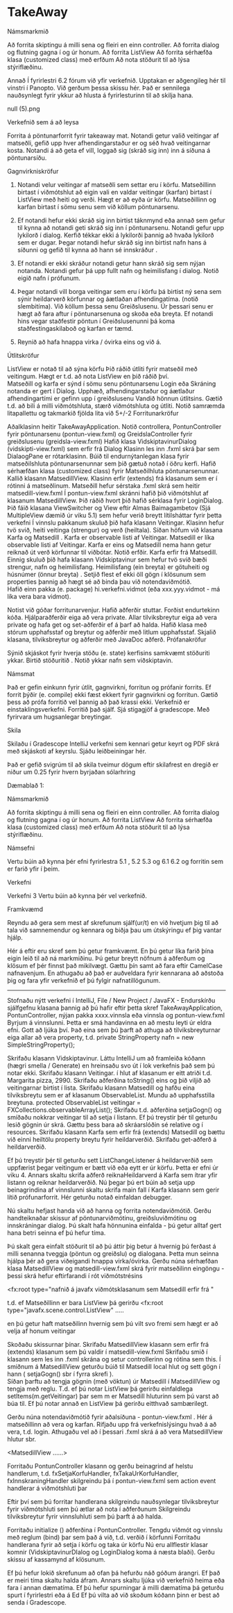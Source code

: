 # TakeAway
Námsmarkmið

Að forrita skiptingu á milli sena og fleiri en einn controller. 
Að forrita dialog og flutning gagna í og úr honum. 
Að forrita ListView 
Að forrita sérhæfða klasa (customized class) með erfðum 
Að nota stöðurit til að lýsa stýriflæðinu.  

Annað
Í fyrirlestri 6.2 fórum við yfir verkefnið. Upptakan er aðgengileg hér til vinstri í Panopto. 
Við gerðum þessa skissu hér. Það er sennilega nauðsynlegt fyrir ykkur að hlusta á fyrirlesturinn til að skilja hana. 

null (5).png

Verkefnið sem á að leysa

Forrita á pöntunarforrit fyrir takeaway mat. Notandi getur valið veitingar af matseðli,  gefið upp  hver afhendingarstaður er og séð hvað veitingarnar kosta. Notandi á að geta ef vill, loggað sig (skráð sig inn) inn á síðuna á pöntunarsíðu. 

Gagnvirkniskröfur

1. Notandi velur veitingar af matseðli sem settar eru í körfu. Matseðillinn birtast í viðmótshlut að eigin vali en valdar veitingar (karfan) birtast í   ListView með heiti og verði. Hægt er að eyða úr körfu. Matseðillinn og karfan birtast í sömu senu sem við köllum pöntunarsenu. 

2. Ef notandi hefur ekki skráð sig inn birtist táknmynd eða annað sem gefur til kynna að notandi geti skráð sig inn í pöntunarsenu. Notandi gefur upp lykilorð í dialog. Kerfið tékkar ekki á lykilorði þannig að hvaða lykilorð sem er dugar. Þegar notandi hefur skráð sig inn birtist nafn hans á síðunni og gefið til kynna að hann sé innskráður .

3. Ef notandi er ekki skráður notandi getur hann skráð sig sem nýjan notanda. Notandi gefur þá upp fullt nafn og heimilisfang í dialog. Notið eigið nafn í prófunum. 

4. Þegar notandi vill borga veitingar sem eru í körfu þá birtist ný sena sem sýnir heildarverð körfunnar og áætlaðan afhendingatíma.  (notið slembitíma). Við köllum þessa senu Greiðslusenu. Úr þessari senu er hægt að fara aftur í pöntunarsenuna og skoða eða breyta. Ef notandi hins vegar staðfestir pöntun í Greiðslusenunni þá koma staðfestingaskilaboð og karfan er tæmd. 

5. Reynið að hafa hnappa virka / óvirka eins og við á. 

Útlitskröfur 

ListView er notað til að sýna körfu
Þið ráðið útliti fyrir matseðil með veitingum. Hægt er t.d. að nota ListView en þið ráðið því.  
Matseðill og karfa er sýnd í sömu senu pöntunarsenu 
Login eða Skráning  notanda er gert í Dialog. 
Upphæð, afhendingarstaður og áætlaður afhendingartími er gefinn upp í greiðslusenu 
Vandið hönnun útlitsins. Gætið t.d. að bili á milli viðmótshluta, stærð viðmótshluta og útliti.
Notið samræmda litapallettu og takmarkið fjölda lita við 5+/-2 
Forritunarkröfur

Aðalklasinn heitir TakeAwayApplication.
Notið  controllera, PontunController fyrir pöntunarsenu (pontun-view.fxml) og  GreidslaController fyrir greiðslusenu (greidsla-view.fxml)
Hafið klasa VidskiptavinurDialog (vidskipti-view.fxml) sem erfir frá Dialog<Vidskiptavinur> Klasinn les inn .fxml skrá þar sem DialaogPane er rótarklasinn. 
Búið til endurnýtanlegan klasa fyrir matseðilshluta pöntunarsenunnar sem þið gætuð notað í öðru kerfi. Hafið sérhæfðan klasa (customized class) fyrir Matseðilhluta pöntunarsenunnar. Kallið klasann MatsedillView. Klasinn erfir (extends) frá klasanum sem er í rótinni á matseðlinum. Matseðill hefur sérstaka .fxml skrá sem heitir matsedill-view.fxml Í pontun-view.fxml skránni hafið þið viðmótshlut af klasanum MatsedillView. 
Þið ráðið hvort þið hafið sérklasa fyrir LoginDialog.
Þið fáið klasana ViewSwitcher og View eftir Almas Baimagambetov (Sjá MultipleView dæmið úr viku 5.1) sem hefur verið breytt lítilsháttar   fyrir þetta verkefni
Í vinnslu pakkanum skuluð þið hafa klasann Veitingar. Klasinn hefur tvö svið, heiti veitinga (strengur) og verð (heiltala).   Síðan höfum við klasana Karfa og Matsedill . Karfa er observable  listi af Veitingar. Matsedill er líka observable listi af Veitingar. Karfa er eins og Matsedill nema hann getur reiknað út verð körfunnar til viðbótar. Notið erfðir. Karfa erfir frá Matsedill.  Einnig skuluð þið hafa klasann Vidskiptavinur sem hefur tvö svið bæði strengur, nafn og heimilisfang.  Heimilisfang (ein breyta)  er götuheiti og húsnúmer (önnur breyta) . Setjið flest ef ekki öll gögn í klösunum sem properties þannig að hægt sé að binda þau við notendaviðmótið.  
Hafið einn pakka (e. package) hi.verkefni.vidmot (eða xxx.yyy.vidmot - má líka vera bara vidmot). 

Notist við góðar forritunarvenjur. Hafið aðferðir stuttar. Forðist endurtekinn kóða. Hjálparaðferðir eiga að vera private. Allar tilviksbreytur eiga að vera private og hafa get og set-aðferðir ef á þarf að halda. Hafið klasa með stórum upphafsstaf og breytur og aðferðir með litlum upphafsstaf.
Skjalið klasana, tilviksbreytur og aðferðir með JavaDoc aðferð.
Prófanakröfur 

Sýnið skjáskot fyrir hverja stöðu (e. state) kerfisins samkvæmt stöðuriti ykkar. Birtið stöðuritið .
Notið ykkar nafn sem viðskiptavin. 

Námsmat

Það er gefin einkunn fyrir útlit,  gagnvirkni,  forritun og prófanir forrits. Ef forrit þýðir (e. compile) ekki fæst ekkert fyrir gagnvirkni og forritun. Gætið þess að prófa forritið vel þannig að það krassi ekki.  Verkefnið er einstaklingsverkefni. Forritið það sjálf. 
Sjá stigagjöf á gradescope. Með fyrirvara um hugsanlegar breytingar.

Skila

Skilaðu í Gradescope IntelliJ verkefni sem kennari getur keyrt og PDF skrá með skjáskoti af keyrslu.  Sjáðu leiðbeiningar hér.

Það er gefið svigrúm til að skila tveimur dögum eftir skilafrest en dregið er niður um 0.25 fyrir hvern byrjaðan sólarhring




Dæmablað 1:


Námsmarkmið

Að forrita skiptingu á milli sena og fleiri en einn controller. 
Að forrita dialog og flutning gagna í og úr honum. 
Að forrita ListView 
Að forrita sérhæfða klasa (customized class) með erfðum 
Að nota stöðurit til að lýsa stýriflæðinu.  

Námsefni 

Vertu búin að kynna þér efni fyrirlestra  5.1 , 5.2  5.3 og  6.1  6.2 og forritin sem er farið yfir í þeim.

Verkefni

Verkefni 3  Vertu búin að kynna þér vel verkefnið. 

Framkvæmd

Reyndu að gera sem mest af skrefunum sjálf(ur/t) en við hvetjum þig til að tala við samnemendur og kennara og biðja þau um útskýringu ef þig vantar hjálp.  


Hér á eftir eru skref sem þú getur framkvæmt. En þú getur líka farið þína eigin leið til að ná markmiðinu. Þú getur breytt nöfnum á aðferðum og klösum ef þér finnst það mikilvægt. Gættu þín samt að fara eftir CamelCase nafnavenjum.  En athugaðu að það er auðveldara fyrir kennarana að aðstoða þig og fara yfir verkefnið ef þú fylgir nafnatillögunum.

---

Stofnaðu nýtt verkefni í IntelliJ, File / New Project / JavaFX - Endurskírðu sjálfgefnu klasana þannig að þú hafir eftir þetta skref TakeAwayApplication, PontunController, nýjan pakka xxxx.vinnsla eða vinnsla og pontun-view.fxml 
Byrjum á vinnslunni. Þetta er smá handavinna en að mestu leyti úr eldra efni. Gott að ljúka því. Það eina sem þú þarft að athuga að tilviksbreyturnar eiga allar að vera property, t.d. 
private StringProperty nafn = new SimpleStringProperty();

Skrifaðu klasann Vidskiptavinur. Láttu IntelliJ um að framleiða kóðann (hægri smella / Generate) en hreinsaðu svo út í lok verkefnis það sem þú notar ekki. 
Skrifaðu klasann Veitingar. í hlut af klasanum er eitt atriði t.d. Margarita pizza, 2990. Skrifaðu aðferðina toString() eins og þið viljið að veitingarnar birtist í lista. 
Skrifaðu klasann Matsedill og hafðu eina tilviksbreytu sem er af klasanum  ObservableList<Veitingar>. Mundu að upphafsstilla breytuna.
protected ObservableList<Veitingar> veitingar = FXCollections.observableArrayList();
Skrifaðu t.d. aðferðina setjaGogn() og smíðaðu nokkrar veitingar til að setja í listann. Ef þú treystir þér til geturðu lesið gögnin úr skrá. Gættu þess bara að skráarslóðin sé relative og í resources. 
Skrifaðu klasann Karfa sem erfir frá (extends) Matsedill og bættu við einni heiltölu property breytu fyrir heildarverðið. Skrifaðu get-aðferð á heildarverðið. 

Ef þú treystir þér til geturðu sett ListChangeListener á heildarverðið sem uppfærist þegar veitingum er bætt við eða eytt er úr körfu. Þetta er efni úr viku 4. Annars skaltu skrifa aðferð reiknaHeildarverd á Karfa sem ítrar yfir listann og reiknar heildarverðið. 
Nú þegar þú ert búin að setja upp beinagrindina af vinnslunni skaltu skrifa main fall í Karfa klasann sem gerir lítið prófunarforrit. Hér geturðu notað einfaldan debugger. 

Nú skaltu hefjast handa við að hanna og forrita notendaviðmótið. Gerðu handteiknaðar skissur af pöntunarviðmótinu, greiðsluviðmótinu og innskráningar dialog. Þú skalt hafa hönnunina einfalda - þú getur alltaf gert hana betri  seinna ef þú hefur tíma. 

Þú skalt gera einfalt stöðurit til að þú áttir þig betur á hvernig þú ferðast á milli senanna tveggja (pöntun og greiðslu) og dialogana. Þetta mun seinna hjálpa þér að gera viðeigandi hnappa virka/óvirka.
Gerðu núna sérhæfðan klasa MatsedillView og matsedill-view.fxml skrá fyrir matseðilinn eingöngu - þessi skrá hefur eftirfarandi í rót viðmótstrésins

 <fx:root type="nafnið á javafx viðmótsklasanum sem Matsedill erfir frá "

t.d. ef Matseðillinn er bara ListView þá gerirðu
<fx:root type="javafx.scene.control.ListView" .....

en þú getur haft matseðilinn hvernig sem þú vilt svo fremi sem hægt er að velja af honum veitingar 



Skoðaðu skissurnar þínar. Skrifaðu MatsedillView klasann sem erfir frá  (extends) klasanum sem þú valdir í matsedill-view.fxml 
Skrifaðu smið í klasann sem les inn .fxml skrána og setur controllerinn og rótina sem this. 
Í smiðnum á MatsedillView geturðu búið til Matsedill local hlut og sett gögn í hann ( setjaGogn()  sbr í fyrra skrefi ).  
Síðan þarftu að tengja  gögnin (með vöktun) úr Matsedill í MatsedillView og tengja með reglu. T.d. ef þú notar ListView þá gerirðu 
einfaldlega setItems(m.getVeitingar) þar sem m er Matsedill hluturinn sem þú varst að búa til. Ef þú notar annað en ListView þá gerirðu eitthvað sambærilegt. 

Gerðu núna notendaviðmótið fyrir aðalsíðuna - pontun-view.fxml . Hér á matseðillinn að vera og karfan. Rifjaðu upp frá verkefnislýsingu hvað á að vera, t.d. login. Athugaðu vel að í þessari .fxml skrá á að vera MatsedillView hlutur sbr. 

<MatsedillView ......>

Forritaðu PontunController klasann og gerðu beinagrind af helstu handlerum, t.d.  fxSetjaKorfuHandler, fxTakaUrKorfuHandler, fxInnskraningHandler skilgreindu þá í pontun-view.fxml sem action event handlerar á viðmótshluti þar 

Eftir því sem þú forritar handlerana skilgreindu nauðsynlegar tilviksbreytur fyrir viðmótshluti sem þú ætlar að nota í aðferðunum 
Skilgreindu  tilviksbreytur fyrir vinnsluhluti sem þú þarft á að halda. 

Forritaðu initialize () aðferðina í PontunController. Tengdu viðmót og vinnslu með reglum (bind) þar sem það á við, t.d. verðið í körfunni 
Forritaðu handlerana fyrir að setja í körfu og taka úr körfu 
Nú eru allflestir klasar komnir (VidskiptavinurDIalog og LoginDialog koma á næsta blaði). Gerðu skissu af kassamynd af klösunum. 
 

Ef þú hefur lokið skrefunum að ofan þá hefurðu náð góðum árangri. Ef það er meiri tíma skaltu halda áfram. Annars skaltu ljúka við verkefnið heima eða fara í annan dæmatíma. Ef þú hefur spurningar á milli dæmatíma þá geturðu spurt í fyrirlestri eða á Ed  Ef þú vilta að við skoðum kóðann þinn er best að senda í Gradescope. 
